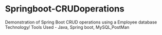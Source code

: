 # Springboot-CRUDoperations
Demonstration of Spring Boot CRUD operations using a Employee database
Technology/ Tools Used - Java, Spring boot, MySQL,PostMan
